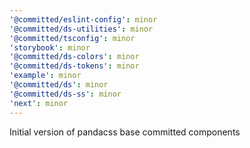 ```yaml
---
'@committed/eslint-config': minor
'@committed/ds-utilities': minor
'@committed/tsconfig': minor
'storybook': minor
'@committed/ds-colors': minor
'@committed/ds-tokens': minor
'example': minor
'@committed/ds': minor
'@committed/ds-ss': minor
'next': minor
---
```


Initial version of pandacss base committed components
